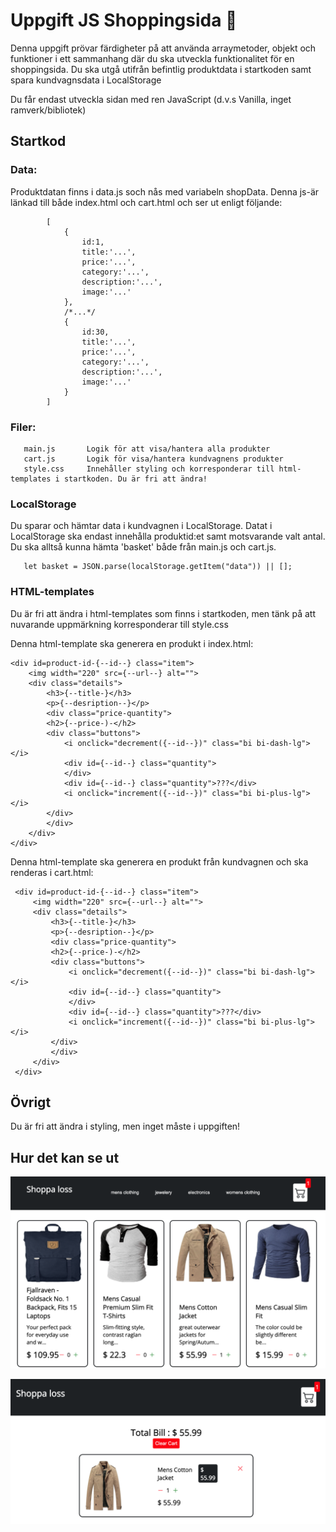 # Uppgift JS Shoppingsida 🛒


Denna uppgift prövar färdigheter på att använda arraymetoder, objekt och funktioner i ett sammanhang där du ska utveckla funktionalitet för en shoppingsida. Du ska utgå utifrån befintlig produktdata i startkoden samt spara kundvagnsdata i LocalStorage

Du får endast utveckla sidan med ren JavaScript (d.v.s Vanilla, inget ramverk/bibliotek)


## Startkod

### Data:

Produktdatan finns i data.js soch nås med variabeln shopData. Denna js-är länkad till både index.html och cart.html och ser ut enligt följande:
       
            [
                {
                    id:1,
                    title:'...',
                    price:'...',
                    category:'...',
                    description:'...',
                    image:'...'
                },
                /*...*/
                {
                    id:30,
                    title:'...',
                    price:'...',
                    category:'...',
                    description:'...',
                    image:'...'
                }
            ]


### Filer:

       main.js       Logik för att visa/hantera alla produkter
       cart.js       Logik för visa/hantera kundvagnens produkter 
       style.css     Innehåller styling och korresponderar till html-templates i startkoden. Du är fri att ändra!
       
### LocalStorage

Du sparar och hämtar data i kundvagnen i LocalStorage. Datat i LocalStorage ska endast innehålla produktid:et samt motsvarande valt antal. Du ska alltså kunna hämta 'basket' både från main.js och cart.js. 

       let basket = JSON.parse(localStorage.getItem("data")) || [];
       
### HTML-templates

Du är fri att ändra i html-templates som finns i startkoden, men tänk på att nuvarande uppmärkning korresponderar till style.css

Denna html-template ska generera en produkt i index.html: 

    <div id=product-id-{--id--} class="item">
        <img width="220" src={--url--} alt=""> 
        <div class="details">
            <h3>{--title-}</h3>
            <p>{--desription--}</p>
            <div class="price-quantity">
            <h2>{--price-)-</h2>
            <div class="buttons">
                <i onclick="decrement({--id--})" class="bi bi-dash-lg"></i>
                <div id={--id--} class="quantity">
                </div>
                <div id={--id--} class="quantity">???</div>
                <i onclick="increment({--id--})" class="bi bi-plus-lg"></i>
            </div>
            </div>
        </div>
    </div>

Denna html-template ska generera en produkt från kundvagnen och ska renderas i cart.html: 

     <div id=product-id-{--id--} class="item">
         <img width="220" src={--url--} alt=""> 
         <div class="details">
             <h3>{--title-}</h3>
             <p>{--desription--}</p>
             <div class="price-quantity">
             <h2>{--price-)-</h2>
             <div class="buttons">
                 <i onclick="decrement({--id--})" class="bi bi-dash-lg"></i>
                 <div id={--id--} class="quantity">
                 </div>
                 <div id={--id--} class="quantity">???</div>
                 <i onclick="increment({--id--})" class="bi bi-plus-lg"></i>
             </div>
             </div>
         </div>
     </div>

## Övrigt

Du är fri att ändra i styling, men inget måste i uppgiften!

## Hur det kan se ut

![](https://github.com/chasacademy-sandra-larsson/js--shopping-site/blob/main/screens/produktsida.png)

![](https://github.com/chasacademy-sandra-larsson/js--shopping-site/blob/main/screens/kundvagn.png)
